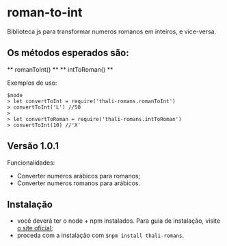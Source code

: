 # roman-to-int
Biblioteca js para transformar numeros romanos em inteiros, e vice-versa.

## Os métodos esperados são:

** romanToInt() **
** intToRoman() **

Exemplos de uso:

```
$node
> let convertToInt = require('thali-romans.romanToInt')
> convertToInt('L') //50
>
> let convertToRoman = require('thali-romans.intToRoman')
> convertToInt(10) //'X'
```

## Versão 1.0.1

Funcionalidades:
* Converter numeros arábicos para romanos;
* Converter numeros romanos para arábicos.

## Instalação

* você deverá ter o node + npm instalados. Para guia de instalação, visite [o site oficial](https://www.npmjs.com/get-npm);
* proceda com a instalação com `$npm install thali-romans`.
